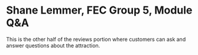 # Shane Lemmer, FEC Group 5, Module Q&A

This is the other half of the reviews portion where customers can ask and answer questions about the attraction.
